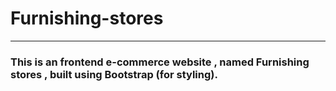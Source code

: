 <h1> Furnishing-stores </h1>
  <hr>
  <h3>This is an frontend e-commerce website , named Furnishing stores , built using Bootstrap (for styling). </h3>
